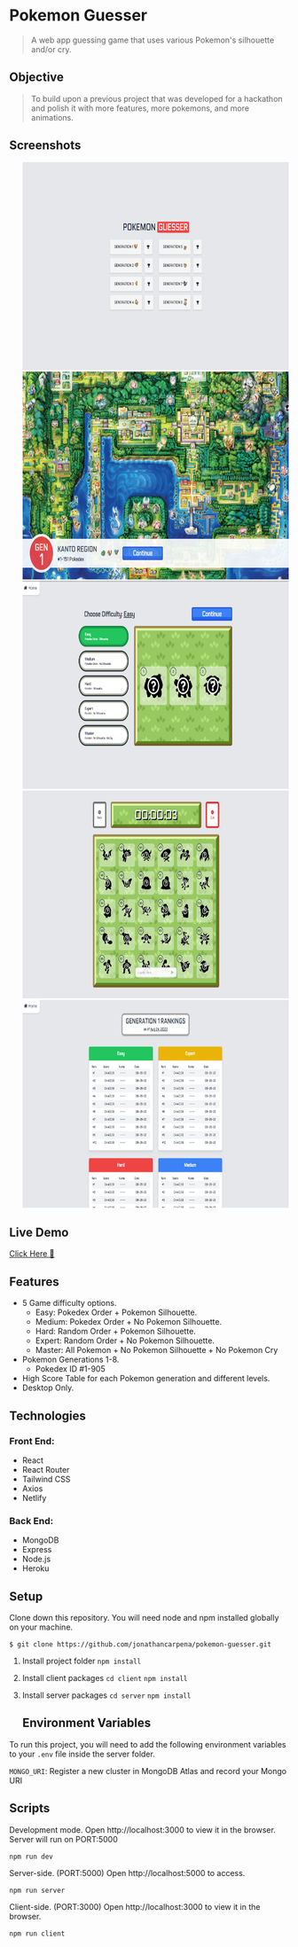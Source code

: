 # Pokemon Guesser

> A web app guessing game that uses various Pokemon's silhouette and/or cry.

## Objective

> To build upon a previous project that was developed for a hackathon and polish
> it with more features, more pokemons, and more animations.

## Screenshots

<ul style="display:flex flex-direction:column">
<img src="./screenshots/landing.PNG" width="690" height="375" alt="landing"> 
<img src="./screenshots/loading.PNG" width="690" height="375" alt="loading">
<img src="./screenshots/difficulty.PNG" width="690" height="375" alt="difficulty">    
<img src="./screenshots/game.PNG" width="690" height="375" alt="game">    
<img src="./screenshots/ranking.PNG" width="690" height="375" alt="ranking">
</ul>

## Live Demo

<a href="https://jonathancarpena.me/work/demo/Pokemon%20Guesser" target="_blank" rel="noopener noreferrer">Click
Here 🔗</a>

## Features

-  5 Game difficulty options.
   -  Easy: Pokedex Order + Pokemon Silhouette.
   -  Medium: Pokedex Order + No Pokemon Silhouette.
   -  Hard: Random Order + Pokemon Silhouette.
   -  Expert: Random Order + No Pokemon Silhouette.
   -  Master: All Pokemon + No Pokemon Silhouette + No Pokemon Cry
-  Pokemon Generations 1-8.
   -  Pokedex ID #1-905
-  High Score Table for each Pokemon generation and different levels.
-  Desktop Only.

## Technologies

### Front End:

-  React
-  React Router
-  Tailwind CSS
-  Axios
-  Netlify

### Back End:

-  MongoDB
-  Express
-  Node.js
-  Heroku


## Setup

Clone down this repository. You will need node and npm installed globally on
your machine.

```
$ git clone https://github.com/jonathancarpena/pokemon-guesser.git
```

1. Install project folder `npm install`
1. Install client packages `cd client` `npm install`
1. Install server packages `cd server` `npm install`

   ## Environment Variables

To run this project, you will need to add the following environment variables to
your `.env` file inside the server folder.

`MONGO_URI`: Register a new cluster in MongoDB Atlas and record your Mongo URI

## Scripts

Development mode. Open http://localhost:3000 to view it in the browser. Server
will run on PORT:5000

```
npm run dev
```

Server-side. (PORT:5000) Open http://localhost:5000 to access.

```
npm run server
```

Client-side. (PORT:3000) Open http://localhost:3000 to view it in the browser.

```
npm run client
```
